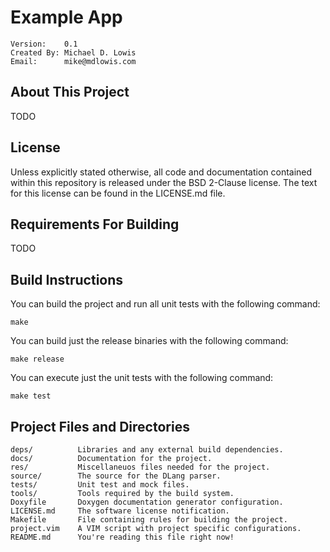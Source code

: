 Example App
==============================================

    Version:    0.1
    Created By: Michael D. Lowis
    Email:      mike@mdlowis.com

About This Project
----------------------------------------------

TODO

License
----------------------------------------------
Unless explicitly stated otherwise, all code and documentation contained within
this repository is released under the BSD 2-Clause license. The text for this
license can be found in the LICENSE.md file.

Requirements For Building
----------------------------------------------

TODO

Build Instructions
----------------------------------------------

You can build the project and run all unit tests with the following command:

    make

You can build just the release binaries with the following command:

    make release

You can execute just the unit tests with the following command:

    make test

Project Files and Directories
----------------------------------------------

    deps/          Libraries and any external build dependencies.
    docs/          Documentation for the project.
    res/           Miscellaneuos files needed for the project.
    source/        The source for the DLang parser.
    tests/         Unit test and mock files.
    tools/         Tools required by the build system.
    Doxyfile       Doxygen documentation generator configuration.
    LICENSE.md     The software license notification.
    Makefile       File containing rules for building the project.
    project.vim    A VIM script with project specific configurations.
    README.md      You're reading this file right now!


